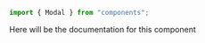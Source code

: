```js
import { Modal } from "components";
```

Here will be the documentation for this component

<!-- PROPS -->
<!-- A propsTable will be rendered here in Storybook -->
